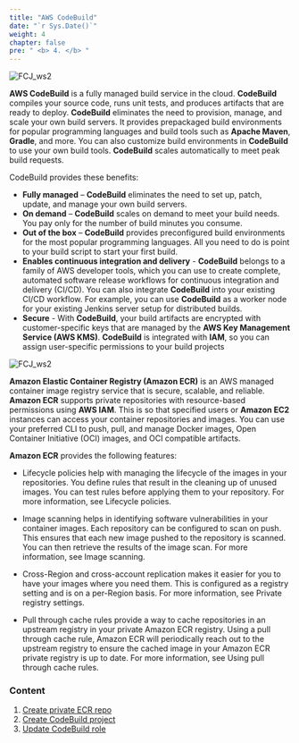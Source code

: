 ```yaml
---
title: "AWS CodeBuild"
date: "`r Sys.Date()`"
weight: 4
chapter: false
pre: " <b> 4. </b> "
---
```


![FCJ_ws2](/images/4.codebuild/aws_codebuild.png)

**AWS CodeBuild** is a fully managed build service in the cloud. **CodeBuild** compiles your source code, runs unit tests, and produces artifacts that are ready to deploy. **CodeBuild** eliminates the need to provision, manage, and scale your own build servers. It provides prepackaged build environments for popular programming languages and build tools such as **Apache Maven**, **Gradle**, and more. You can also customize build environments in **CodeBuild** to use your own build tools. **CodeBuild** scales automatically to meet peak build requests.

CodeBuild provides these benefits:

- **Fully managed** – **CodeBuild** eliminates the need to set up, patch, update, and manage your own build servers.
- **On demand** – **CodeBuild** scales on demand to meet your build needs. You pay only for the number of build minutes you consume.
- **Out of the box** – **CodeBuild** provides preconfigured build environments for the most popular programming languages. All you need to do is point to your build script to start your first build.
- **Enables continuous integration and delivery** - **CodeBuild** belongs to a family of AWS developer tools, which you can use to create complete, automated software release workflows for continuous integration and delivery (CI/CD). You can also integrate **CodeBuild** into your existing CI/CD workflow. For example, you can use **CodeBuild** as a worker node for your existing Jenkins server setup for distributed builds.
- **Secure** - With **CodeBuild**, your build artifacts are encrypted with customer-specific keys that are managed by the **AWS Key Management Service (AWS KMS)**. **CodeBuild** is integrated with **IAM**, so you can assign user-specific permissions to your build projects

![FCJ_ws2](/images/4.codebuild/aws_ecr.png)

**Amazon Elastic Container Registry (Amazon ECR)** is an AWS managed container image registry service that is secure, scalable, and reliable. **Amazon ECR** supports private repositories with resource-based permissions using **AWS IAM**. This is so that specified users or **Amazon EC2** instances can access your container repositories and images. You can use your preferred CLI to push, pull, and manage Docker images, Open Container Initiative (OCI) images, and OCI compatible artifacts.

**Amazon ECR** provides the following features:

- Lifecycle policies help with managing the lifecycle of the images in your repositories. You define rules that result in the cleaning up of unused images. You can test rules before applying them to your repository. For more information, see Lifecycle policies.

- Image scanning helps in identifying software vulnerabilities in your container images. Each repository can be configured to scan on push. This ensures that each new image pushed to the repository is scanned. You can then retrieve the results of the image scan. For more information, see Image scanning.

- Cross-Region and cross-account replication makes it easier for you to have your images where you need them. This is configured as a registry setting and is on a per-Region basis. For more information, see Private registry settings.

- Pull through cache rules provide a way to cache repositories in an upstream registry in your private Amazon ECR registry. Using a pull through cache rule, Amazon ECR will periodically reach out to the upstream registry to ensure the cached image in your Amazon ECR private registry is up to date. For more information, see Using pull through cache rules.

### Content

1.  [Create private ECR repo](4.1-ecr_repo/)
2.  [Create CodeBuild project](4.2-build_project/)
3.  [Update CodeBuild role](4.3-role/)
